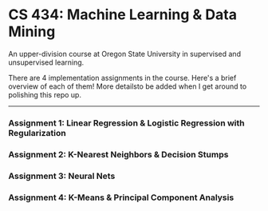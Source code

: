 # CS 434: Machine Learning & Data Mining

An upper-division course at Oregon State University in supervised and unsupervised learning.

There are 4 implementation assignments in the course.  Here's a brief overview of each of them!  More detailsto be added when I get around to polishing this repo up.

---

### Assignment 1: Linear Regression & Logistic Regression with Regularization

### Assignment 2: K-Nearest Neighbors & Decision Stumps

### Assignment 3: Neural Nets

### Assignment 4: K-Means & Principal Component Analysis